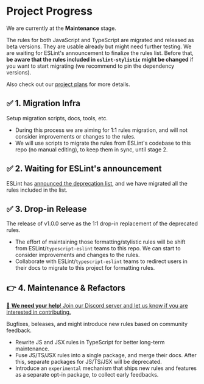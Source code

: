 # Project Progress

We are currently at the **Maintenance** stage.

The rules for both JavaScript and TypeScript are migrated and released as beta versions. They are usable already but might need further testing. We are waiting for ESLint's announcement to finalize the rules list. Before that, **be aware that the rules included in `eslint-stylistic` might be changed** if you want to start migrating (we recommend to pin the dependency versions).

Also check out our [project plans](https://github.com/eslint-stylistic/eslint-stylistic/issues/1) for more details.

## ✅ 1. Migration Infra

Setup migration scripts, docs, tools, etc.

- During this process we are aiming for 1:1 rules migration, and will not consider improvements or changes to the rules.
- We will use scripts to migrate the rules from ESLint's codebase to this repo (no manual editing), to keep them in sync, until stage 2.

## ✅ 2. Waiting for ESLint's announcement

ESLint has [announced the deprecation list](https://eslint.org/blog/2023/10/deprecating-formatting-rules/), and we have migrated all the rules included in the list.

## ✅ 3. Drop-in Release

The release of v1.0.0 serve as the 1:1 drop-in replacement of the deprecated rules.

- The effort of maintaining those formatting/stylistic rules will be shift from ESLint/`typescript-eslint` teams to this repo. We can start to consider improvements and changes to the rules.
- Collaborate with ESLint/`typescript-eslint` teams to redirect users in their docs to migrate to this project for formatting rules.

## 👉 4. Maintenance & Refactors

[👋 **We need your help**! Join our Discord server and let us know if you are interested in contributing.](https://eslint.style/chat)

Bugfixes, beleases, and might introduce new rules based on community feedback.

- Rewrite JS and JSX rules in TypeScript for better long-term maintenance.
- Fuse JS/TS/JSX rules into a single package, and merge their docs. After this, separate packages for JS/TS/JSX will be deprecated.
- Introduce an `experimental` mechanism that ships new rules and features as a separate opt-in package, to collect early feedbacks.
